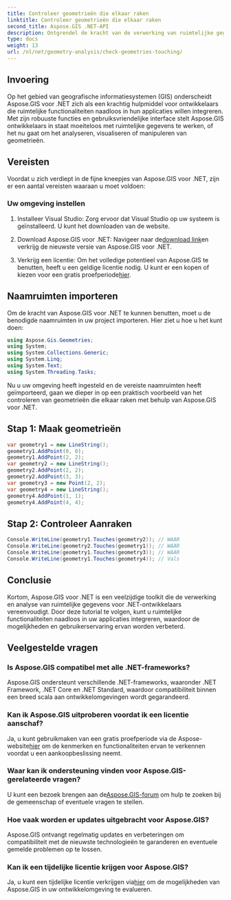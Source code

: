 ```yaml
---
title: Controleer geometrieën die elkaar raken
linktitle: Controleer geometrieën die elkaar raken
second_title: Aspose.GIS .NET-API
description: Ontgrendel de kracht van de verwerking van ruimtelijke gegevens met Aspose.GIS voor .NET. Integreer ruimtelijke functionaliteiten naadloos in uw toepassingen met deze veelzijdige toolkit.
type: docs
weight: 13
url: /nl/net/geometry-analysis/check-geometries-touching/
---
```

## Invoering
Op het gebied van geografische informatiesystemen (GIS) onderscheidt Aspose.GIS voor .NET zich als een krachtig hulpmiddel voor ontwikkelaars die ruimtelijke functionaliteiten naadloos in hun applicaties willen integreren. Met zijn robuuste functies en gebruiksvriendelijke interface stelt Aspose.GIS ontwikkelaars in staat moeiteloos met ruimtelijke gegevens te werken, of het nu gaat om het analyseren, visualiseren of manipuleren van geometrieën.
## Vereisten
Voordat u zich verdiept in de fijne kneepjes van Aspose.GIS voor .NET, zijn er een aantal vereisten waaraan u moet voldoen:
### Uw omgeving instellen
1. Installeer Visual Studio: Zorg ervoor dat Visual Studio op uw systeem is geïnstalleerd. U kunt het downloaden van de website.
   
2.  Download Aspose.GIS voor .NET: Navigeer naar de[download link](https://releases.aspose.com/gis/net/)en verkrijg de nieuwste versie van Aspose.GIS voor .NET.
3.  Verkrijg een licentie: Om het volledige potentieel van Aspose.GIS te benutten, heeft u een geldige licentie nodig. U kunt er een kopen of kiezen voor een gratis proefperiode[hier](https://releases.aspose.com/).

## Naamruimten importeren
Om de kracht van Aspose.GIS voor .NET te kunnen benutten, moet u de benodigde naamruimten in uw project importeren. Hier ziet u hoe u het kunt doen:

```csharp
using Aspose.Gis.Geometries;
using System;
using System.Collections.Generic;
using System.Linq;
using System.Text;
using System.Threading.Tasks;
```

Nu u uw omgeving heeft ingesteld en de vereiste naamruimten heeft geïmporteerd, gaan we dieper in op een praktisch voorbeeld van het controleren van geometrieën die elkaar raken met behulp van Aspose.GIS voor .NET.
## Stap 1: Maak geometrieën
```csharp
var geometry1 = new LineString();
geometry1.AddPoint(0, 0);
geometry1.AddPoint(2, 2);
var geometry2 = new LineString();
geometry2.AddPoint(2, 2);
geometry2.AddPoint(3, 3);
var geometry3 = new Point(2, 2);
var geometry4 = new LineString();
geometry4.AddPoint(1, 1);
geometry4.AddPoint(4, 4);
```
## Stap 2: Controleer Aanraken
```csharp
Console.WriteLine(geometry1.Touches(geometry2)); // WAAR
Console.WriteLine(geometry2.Touches(geometry1)); // WAAR
Console.WriteLine(geometry1.Touches(geometry3)); // WAAR
Console.WriteLine(geometry1.Touches(geometry4)); // Vals
```

## Conclusie
Kortom, Aspose.GIS voor .NET is een veelzijdige toolkit die de verwerking en analyse van ruimtelijke gegevens voor .NET-ontwikkelaars vereenvoudigt. Door deze tutorial te volgen, kunt u ruimtelijke functionaliteiten naadloos in uw applicaties integreren, waardoor de mogelijkheden en gebruikerservaring ervan worden verbeterd.
## Veelgestelde vragen
### Is Aspose.GIS compatibel met alle .NET-frameworks?
Aspose.GIS ondersteunt verschillende .NET-frameworks, waaronder .NET Framework, .NET Core en .NET Standard, waardoor compatibiliteit binnen een breed scala aan ontwikkelomgevingen wordt gegarandeerd.
### Kan ik Aspose.GIS uitproberen voordat ik een licentie aanschaf?
 Ja, u kunt gebruikmaken van een gratis proefperiode via de Aspose-website[hier](https://purchase.aspose.com/temporary-license/) om de kenmerken en functionaliteiten ervan te verkennen voordat u een aankoopbeslissing neemt.
### Waar kan ik ondersteuning vinden voor Aspose.GIS-gerelateerde vragen?
 U kunt een bezoek brengen aan de[Aspose.GIS-forum](https://forum.aspose.com/c/gis/33) om hulp te zoeken bij de gemeenschap of eventuele vragen te stellen.
### Hoe vaak worden er updates uitgebracht voor Aspose.GIS?
Aspose.GIS ontvangt regelmatig updates en verbeteringen om compatibiliteit met de nieuwste technologieën te garanderen en eventuele gemelde problemen op te lossen.
### Kan ik een tijdelijke licentie krijgen voor Aspose.GIS?
 Ja, u kunt een tijdelijke licentie verkrijgen via[hier](https://purchase.aspose.com/temporary-license/) om de mogelijkheden van Aspose.GIS in uw ontwikkelomgeving te evalueren.